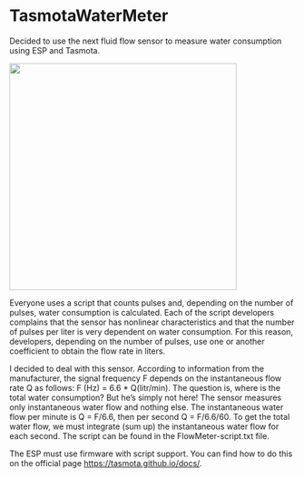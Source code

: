 # TasmotaWaterMeter

Decided to use the next fluid flow sensor to measure water consumption using ESP and Tasmota. 

<img src="https://github.com/XHunter74/TasmotaWaterMeter/assets/8713959/fc14041e-acdd-4a08-a7b2-2f5931868207" width=400/>

  
Everyone uses a script that counts pulses and, 
depending on the number of pulses, water consumption is calculated. 
Each of the script developers complains that the sensor has nonlinear characteristics and that the number of pulses per liter is very 
dependent on water consumption. For this reason, developers, depending on the number of pulses, use one or another coefficient 
to obtain the flow rate in liters.
  
I decided to deal with this sensor. According to information from the manufacturer, 
the signal frequency F depends on the instantaneous flow rate Q as follows: F (Hz) = 6.6 * Q(litr/min). 
The question is, where is the total water consumption? But he’s simply not here! 
The sensor measures only instantaneous water flow and nothing else. The instantaneous water flow per minute is Q = F/6.6, then per second Q = F/6.6/60. 
To get the total water flow, we must integrate (sum up) the instantaneous water flow for each second. 
The script can be found in the FlowMeter-script.txt file. 

The ESP must use firmware with script support. 
You can find how to do this on the official page https://tasmota.github.io/docs/.
